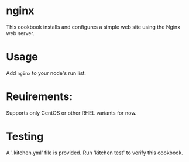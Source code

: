 # nginx

This cookbook installs and configures a simple web site using the Nginx web server.

Usage
=====
Add `nginx` to your node's run list.

Reuirements:
============
Supports only CentOS or other RHEL variants for now.

Testing
=======
A '.kitchen.yml' file is provided. Run 'kitchen test' to verify this cookbook.
